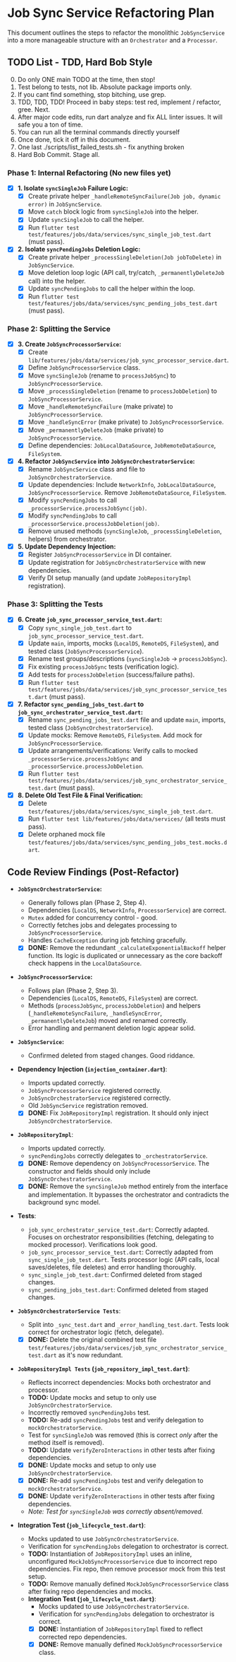 # Job Sync Service Refactoring Plan

This document outlines the steps to refactor the monolithic `JobSyncService` into a more manageable structure with an `Orchestrator` and a `Processor`.

## TODO List - TDD, Hard Bob Style

0. Do only ONE main TODO at the time, then stop!
1. Test belong to tests, not lib. Absolute package imports only. 
2. If you cant find something, stop bitching, use grep.
3. TDD, TDD, TDD! Proceed in baby steps: test red, implement / refactor, gree. Next.
4. After major code edits, run dart analyze and fix ALL linter issues. It will safe you a ton of time.
5. You can run all the terminal commands directly yourself
6. Once done, tick it off in this document. 
7. One last  ./scripts/list_failed_tests.sh - fix anything broken
8. Hard Bob Commit. Stage all.

### Phase 1: Internal Refactoring (No new files yet)

-   [x] **1. Isolate `syncSingleJob` Failure Logic:**
    -   [x] Create private helper `_handleRemoteSyncFailure(Job job, dynamic error)` in `JobSyncService`.
    -   [x] Move `catch` block logic from `syncSingleJob` into the helper.
    -   [x] Update `syncSingleJob` to call the helper.
    -   [x] Run `flutter test test/features/jobs/data/services/sync_single_job_test.dart` (must pass).

-   [x] **2. Isolate `syncPendingJobs` Deletion Logic:**
    -   [x] Create private helper `_processSingleDeletion(Job jobToDelete)` in `JobSyncService`.
    -   [x] Move deletion loop logic (API call, try/catch, `_permanentlyDeleteJob` call) into the helper.
    -   [x] Update `syncPendingJobs` to call the helper within the loop.
    -   [x] Run `flutter test test/features/jobs/data/services/sync_pending_jobs_test.dart` (must pass).

### Phase 2: Splitting the Service

-   [x] **3. Create `JobSyncProcessorService`:**
    -   [x] Create `lib/features/jobs/data/services/job_sync_processor_service.dart`.
    -   [x] Define `JobSyncProcessorService` class.
    *   [x] Move `syncSingleJob` (rename to `processJobSync`) to `JobSyncProcessorService`.
    *   [x] Move `_processSingleDeletion` (rename to `processJobDeletion`) to `JobSyncProcessorService`.
    *   [x] Move `_handleRemoteSyncFailure` (make private) to `JobSyncProcessorService`.
    *   [x] Move `_handleSyncError` (make private) to `JobSyncProcessorService`.
    *   [x] Move `_permanentlyDeleteJob` (make private) to `JobSyncProcessorService`.
    *   [x] Define dependencies: `JobLocalDataSource`, `JobRemoteDataSource`, `FileSystem`.

-   [x] **4. Refactor `JobSyncService` into `JobSyncOrchestratorService`:**
    -   [x] Rename `JobSyncService` class and file to `JobSyncOrchestratorService`.
    -   [x] Update dependencies: Include `NetworkInfo`, `JobLocalDataSource`, `JobSyncProcessorService`. Remove `JobRemoteDataSource`, `FileSystem`.
    -   [x] Modify `syncPendingJobs` to call `_processorService.processJobSync(job)`.
    -   [x] Modify `syncPendingJobs` to call `_processorService.processJobDeletion(job)`.
    -   [x] Remove unused methods (`syncSingleJob`, `_processSingleDeletion`, helpers) from orchestrator.

-   [x] **5. Update Dependency Injection:**
    -   [x] Register `JobSyncProcessorService` in DI container.
    -   [x] Update registration for `JobSyncOrchestratorService` with new dependencies.
    -   [x] Verify DI setup manually (and update `JobRepositoryImpl` registration).

### Phase 3: Splitting the Tests

-   [x] **6. Create `job_sync_processor_service_test.dart`:**
    -   [x] Copy `sync_single_job_test.dart` to `job_sync_processor_service_test.dart`.
    -   [x] Update `main`, imports, mocks (`LocalDS`, `RemoteDS`, `FileSystem`), and tested class (`JobSyncProcessorService`).
    -   [x] Rename test groups/descriptions (`syncSingleJob` -> `processJobSync`).
    -   [x] Fix existing `processJobSync` tests (verification logic).
    -   [x] Add tests for `processJobDeletion` (success/failure paths).
    -   [x] Run `flutter test test/features/jobs/data/services/job_sync_processor_service_test.dart` (must pass).

-   [x] **7. Refactor `sync_pending_jobs_test.dart` to `job_sync_orchestrator_service_test.dart`:**
    -   [x] Rename `sync_pending_jobs_test.dart` file and update `main`, imports, tested class (`JobSyncOrchestratorService`).
    -   [x] Update mocks: Remove `RemoteDS`, `FileSystem`. Add mock for `JobSyncProcessorService`.
    -   [x] Update arrangements/verifications: Verify calls to mocked `_processorService.processJobSync` and `_processorService.processJobDeletion`.
    -   [x] Run `flutter test test/features/jobs/data/services/job_sync_orchestrator_service_test.dart` (must pass).

-   [x] **8. Delete Old Test File & Final Verification:**
    -   [x] Delete `test/features/jobs/data/services/sync_single_job_test.dart`.
    -   [x] Run `flutter test lib/features/jobs/data/services/` (all tests must pass).
    -   [x] Delete orphaned mock file `test/features/jobs/data/services/sync_pending_jobs_test.mocks.dart`.

## Code Review Findings (Post-Refactor)

-   **`JobSyncOrchestratorService`:**
    -   Generally follows plan (Phase 2, Step 4).
    -   Dependencies (`LocalDS`, `NetworkInfo`, `ProcessorService`) are correct.
    -   `Mutex` added for concurrency control - good.
    -   Correctly fetches jobs and delegates processing to `JobSyncProcessorService`.
    -   Handles `CacheException` during job fetching gracefully.
    -   [x] **DONE:** Remove the redundant `_calculateExponentialBackoff` helper function. Its logic is duplicated or unnecessary as the core backoff check happens in the `LocalDataSource`.
-   **`JobSyncProcessorService`:**
    -   Follows plan (Phase 2, Step 3).
    -   Dependencies (`LocalDS`, `RemoteDS`, `FileSystem`) are correct.
    -   Methods (`processJobSync`, `processJobDeletion`) and helpers (`_handleRemoteSyncFailure`, `_handleSyncError`, `_permanentlyDeleteJob`) moved and renamed correctly.
    -   Error handling and permanent deletion logic appear solid.
-   **`JobSyncService`:**
    -   Confirmed deleted from staged changes. Good riddance.

-   **Dependency Injection (`injection_container.dart`)**:
    -   Imports updated correctly.
    -   `JobSyncProcessorService` registered correctly.
    -   `JobSyncOrchestratorService` registered correctly.
    -   Old `JobSyncService` registration removed.
    -   [x] **DONE:** Fix `JobRepositoryImpl` registration. It should only inject `JobSyncOrchestratorService`.

-   **`JobRepositoryImpl`**:
    -   Imports updated correctly.
    -   `syncPendingJobs` correctly delegates to `_orchestratorService`.
    -   [x] **DONE:** Remove dependency on `JobSyncProcessorService`. The constructor and fields should only include `JobSyncOrchestratorService`.
    -   [x] **DONE:** Remove the `syncSingleJob` method entirely from the interface and implementation. It bypasses the orchestrator and contradicts the background sync model.

-   **Tests**:
    -   `job_sync_orchestrator_service_test.dart`: Correctly adapted. Focuses on orchestrator responsibilities (fetching, delegating to mocked processor). Verifications look good.
    -   `job_sync_processor_service_test.dart`: Correctly adapted from `sync_single_job_test.dart`. Tests processor logic (API calls, local saves/deletes, file deletes) and error handling thoroughly.
    -   `sync_single_job_test.dart`: Confirmed deleted from staged changes.
    -   `sync_pending_jobs_test.dart`: Confirmed deleted from staged changes.

-   **`JobSyncOrchestratorService Tests`**:
    -   Split into `_sync_test.dart` and `_error_handling_test.dart`. Tests look correct for orchestrator logic (fetch, delegate).
    -   [x] **DONE:** Delete the original combined test file `test/features/jobs/data/services/job_sync_orchestrator_service_test.dart` as it's now redundant.

-   **`JobRepositoryImpl Tests` (`job_repository_impl_test.dart`)**:
    -   Reflects incorrect dependencies: Mocks both orchestrator and processor.
    -   **TODO:** Update mocks and setup to only use `JobSyncOrchestratorService`.
    -   Incorrectly removed `syncPendingJobs` test.
    -   **TODO:** Re-add `syncPendingJobs` test and verify delegation to `mockOrchestratorService`.
    -   Test for `syncSingleJob` was removed (this is correct *only* after the method itself is removed).
    -   **TODO:** Update `verifyZeroInteractions` in other tests after fixing dependencies.
    -   [x] **DONE:** Update mocks and setup to only use `JobSyncOrchestratorService`.
    -   [x] **DONE:** Re-add `syncPendingJobs` test and verify delegation to `mockOrchestratorService`.
    -   [x] **DONE:** Update `verifyZeroInteractions` in other tests after fixing dependencies.
    -   *Note: Test for `syncSingleJob` was correctly absent/removed.*

-   **Integration Test (`job_lifecycle_test.dart`)**:
    -   Mocks updated to use `JobSyncOrchestratorService`.
    -   Verification for `syncPendingJobs` delegation to orchestrator is correct.
    -   **TODO:** Instantiation of `JobRepositoryImpl` uses an inline, unconfigured `MockJobSyncProcessorService` due to incorrect repo dependencies. Fix repo, then remove processor mock from this test setup.
    -   **TODO:** Remove manually defined `MockJobSyncProcessorService` class after fixing repo dependencies and mocks.
    -   **Integration Test (`job_lifecycle_test.dart`)**:
        -   Mocks updated to use `JobSyncOrchestratorService`.
        -   Verification for `syncPendingJobs` delegation to orchestrator is correct.
        -   [x] **DONE:** Instantiation of `JobRepositoryImpl` fixed to reflect corrected repo dependencies.
        -   [x] **DONE:** Remove manually defined `MockJobSyncProcessorService` class.